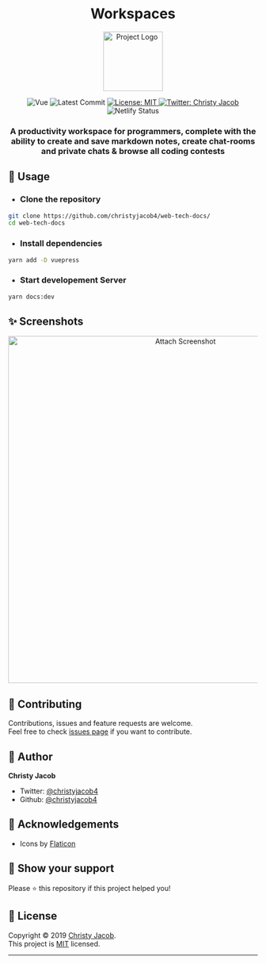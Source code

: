 
<h1 align="center">Workspaces</h1>
<p align = center>
    <img alt="Project Logo" src="https://image.flaticon.com/icons/svg/123/123583.svg" target="_blank" width = 120 height = 120 />
</p>

<p align="center">

<img alt="Vue" src="https://img.shields.io/badge/platform-react-brightgreen?style=for-the-badge&logo=react" target="_blank" />

  <img alt="Latest Commit" src="https://img.shields.io/github/last-commit/christyjacob4/react-todoist?logo=git&style=for-the-badge" target="_blank" />

  <!-- <img alt="Version" src="https://img.shields.io/badge/version-1.0-success?style=for-the-badge&logo=coderwall" target="_blank" /> -->

  <a href="https://github.com/christyjacob4/web-tech-docs/blob/master/LICENSE">
    <img alt="License: MIT" src="https://img.shields.io/badge/license-MIT-success.svg?style=for-the-badge&logo=gitter" target="_blank" />
  </a>

  <a href="https://twitter.com/christyjacob4">
    <img alt="Twitter: Christy Jacob" src="https://img.shields.io/twitter/follow/christyjacob4?label=Follow%20%40christyjacob4&style=for-the-badge&logo=twitter" target="_blank" />
  </a>

  <img alt="Netlify Status" src="https://api.netlify.com/api/v1/badges/772acea2-5160-40b1-b128-441b0c150ed2/deploy-status" target="[_blank](https://app.netlify.com/sites/web-tech-guide/deploys)" />

</p>
<h3 align="center">A productivity workspace for programmers, complete with the ability to create and save markdown notes, create chat-rooms and private chats & browse all coding contests</h3>


## 🚀 Usage

* ### Clone the repository
```sh
git clone https://github.com/christyjacob4/web-tech-docs/
cd web-tech-docs
```

* ### Install dependencies
```sh
yarn add -D vuepress
```

* ### Start developement Server
```sh
yarn docs:dev
```

## ✨ Screenshots

<p align="center">
    <img alt = "Attach Screenshot"src="demo-img/demo.png" width="700">
</p>

<!-- ## 📖 Features

- [x] Basic to Advanced JS Concepts
- [x] 
- [x] Mark tasks as completed
- [x] Dark Mode
- [x] Firebase Support  -->


## 🍻 Contributing

Contributions, issues and feature requests are welcome.<br />
Feel free to check [issues page](https://github.com/christyjacob4/web-tech-docs/issues) if you want to contribute.


## 👤 Author

**Christy Jacob**

- Twitter: [@christyjacob4](https://twitter.com/christyjacob4)
- Github: [@christyjacob4](https://github.com/christyjacob4)

## 🤝 Acknowledgements
- Icons by [Flaticon](https://www.flaticon.com/)


## 🙌 Show your support

Please ⭐️ this repository if this project helped you!

## 📝 License

Copyright © 2019 [Christy Jacob](https://github.com/christyjacob4).<br />
This project is [MIT](https://github.com/christyjacob4/web-tech-docs/blob/master/LICENSE) licensed.

---